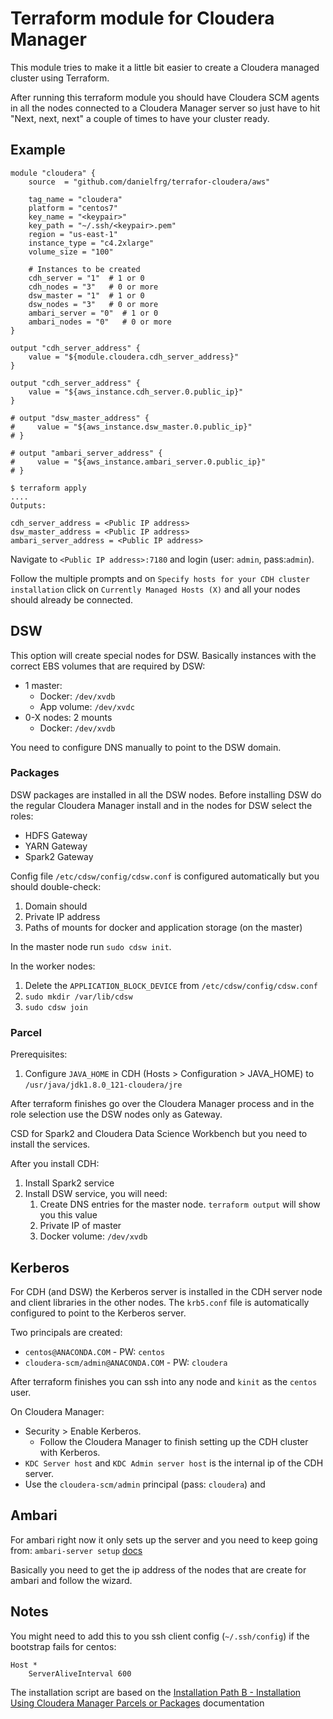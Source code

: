 # Terraform module for Cloudera Manager

This module tries to make it a little bit easier to create a Cloudera managed cluster using Terraform.

After running this terraform module you should have Cloudera SCM agents in all the nodes
connected to a Cloudera Manager server so just have to hit "Next, next, next" a couple of times to have your cluster ready.

## Example

```
module "cloudera" {
    source  = "github.com/danielfrg/terrafor-cloudera/aws"

    tag_name = "cloudera"
    platform = "centos7"
    key_name = "<keypair>"
    key_path = "~/.ssh/<keypair>.pem"
    region = "us-east-1"
    instance_type = "c4.2xlarge"
    volume_size = "100"

    # Instances to be created
    cdh_server = "1"  # 1 or 0
    cdh_nodes = "3"   # 0 or more
    dsw_master = "1"  # 1 or 0
    dsw_nodes = "3"   # 0 or more
    ambari_server = "0"  # 1 or 0
    ambari_nodes = "0"   # 0 or more
}

output "cdh_server_address" {
    value = "${module.cloudera.cdh_server_address}"
}

output "cdh_server_address" {
    value = "${aws_instance.cdh_server.0.public_ip}"
}

# output "dsw_master_address" {
#     value = "${aws_instance.dsw_master.0.public_ip}"
# }

# output "ambari_server_address" {
#     value = "${aws_instance.ambari_server.0.public_ip}"
# }
```

```
$ terraform apply
....
Outputs:

cdh_server_address = <Public IP address>
dsw_master_address = <Public IP address>
ambari_server_address = <Public IP address>
```

Navigate to `<Public IP address>:7180` and login (user: `admin`, pass:`admin`).

Follow the multiple prompts and on `Specify hosts for your CDH cluster installation` click on `Currently Managed Hosts (X)`
and all your nodes should already be connected.

## DSW

This option will create special nodes for DSW. Basically instances with the correct EBS volumes that are required by DSW:
- 1 master:
  - Docker: `/dev/xvdb`
  - App volume: `/dev/xvdc`
- 0-X nodes: 2 mounts
  - Docker: `/dev/xvdb`

You need to configure DNS manually to point to the DSW domain.

### Packages

DSW packages are installed in all the DSW nodes.
Before installing DSW do the regular Cloudera Manager install and in the nodes for DSW select the roles:
- HDFS Gateway
- YARN Gateway
- Spark2 Gateway

Config file `/etc/cdsw/config/cdsw.conf` is configured automatically but you should double-check:
1. Domain should
2. Private IP address
3. Paths of mounts for docker and application storage (on the master)

In the master node run `sudo cdsw init`.

In the worker nodes:
1.  Delete the `APPLICATION_BLOCK_DEVICE` from `/etc/cdsw/config/cdsw.conf`
1. `sudo mkdir /var/lib/cdsw`
1. `sudo cdsw join`

### Parcel

Prerequisites:
1. Configure `JAVA_HOME` in CDH (Hosts > Configuration > JAVA_HOME) to `/usr/java/jdk1.8.0_121-cloudera/jre`

After terraform finishes go over the Cloudera Manager process and in the role selection 
use the DSW nodes only as Gateway.

CSD for Spark2 and Cloudera Data Science Workbench but you need to install the services.

After you install CDH:
1. Install Spark2 service
2. Install DSW service, you will need:
    1. Create DNS entries for the master node. `terraform output` will show you this value
    2. Private IP of master
    3. Docker volume: `/dev/xvdb`

## Kerberos

For CDH (and DSW) the Kerberos server is installed in the CDH server node and client libraries in the other nodes.
The `krb5.conf` file is automatically configured to point to the Kerberos server.

Two principals are created:

- `centos@ANACONDA.COM` - PW: `centos`
- `cloudera-scm/admin@ANACONDA.COM` - PW: `cloudera`

After terraform finishes you can ssh into any node and `kinit` as the `centos` user.

On Cloudera Manager:
- Security > Enable Kerberos.
  - Follow the Cloudera Manager to finish setting up the CDH cluster with Kerberos.
- `KDC Server host` and `KDC Admin server host` is the internal ip of the CDH server.
- Use the `cloudera-scm/admin` principal (pass: `cloudera`) and 

## Ambari

For ambari right now it only sets up the server and you need to keep going from: `ambari-server setup` [docs](https://docs.hortonworks.com/HDPDocuments/Ambari-2.5.2.0/bk_ambari-installation/content/set_up_the_ambari_server.html)

Basically you need to get the ip address of the nodes that are create for ambari and follow the wizard.

## Notes

You might need to add this to you ssh client config (`~/.ssh/config`) if the bootstrap fails for centos:

```
Host *
    ServerAliveInterval 600
```

The installation script are based on the
[Installation Path B - Installation Using Cloudera Manager Parcels or Packages](https://www.cloudera.com/documentation/enterprise/5-9-x/topics/cm_ig_install_path_b.html)
documentation
